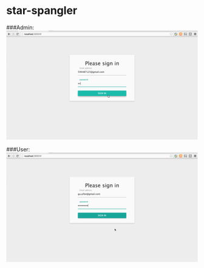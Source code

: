 # star-spangler

###Admin:
<img src="https://raw.githubusercontent.com/YGYOOO/star-spangler/master/screenshots/2.gif" width="700">

###User:
<img src="https://raw.githubusercontent.com/YGYOOO/star-spangler/master/screenshots/3.gif" width="700">
